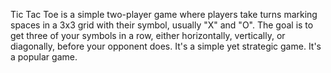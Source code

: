 Tic Tac Toe is a simple two-player game where players take turns marking spaces in a 3x3 grid with their symbol, usually "X" and "O". 
The goal is to get three of your symbols in a row, either horizontally, vertically, or diagonally, before your opponent does. 
It's a simple yet strategic game.
It's a popular game.
